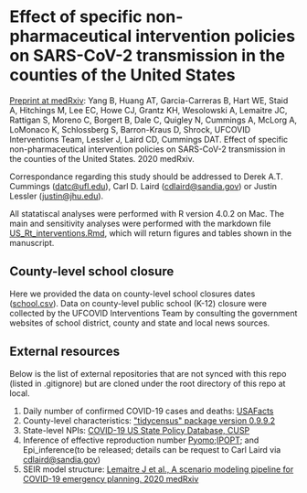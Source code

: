 #  Effect of specific non-pharmaceutical intervention policies on SARS-CoV-2 transmission in the counties of the United States

[Preprint at medRxiv](https://www.medrxiv.org/content/10.1101/2020.10.29.20221036v1): Yang B, Huang AT, Garcia-Carreras B, Hart WE, Staid A, Hitchings M, Lee EC, Howe CJ, Grantz KH, Wesolowski A, Lemaitre JC, Rattigan S, Moreno C, Borgert B, Dale C, Quigley N, Cummings A, McLorg A, LoMonaco K, Schlossberg S, Barron-Kraus D, Shrock, UFCOVID Interventions Team, Lessler J, Laird CD, Cummings DAT. Effect of specific non-pharmaceutical intervention policies on SARS-CoV-2 transmission in the counties of the United States. 2020 medRxiv.

Correspondance regarding this study should be addressed to Derek A.T. Cummings (datc@ufl.edu), Carl D. Laird (cdlaird@sandia.gov) or Justin Lessler (justin@jhu.edu).

All statatiscal analyses were performed with R version 4.0.2 on Mac. The main and sensitivity analyses were performed with the markdown file [US_Rt_interventions.Rmd](https://github.com/UF-IDD/US_County_Rt/blob/main/US_Rt_interventions.Rmd), which will return figures and tables shown in the manuscript.

## County-level school closure
Here we provided the data on county-level school closures dates ([school.csv](https://github.com/UF-IDD/US_County_Rt/blob/main/data/school.csv)). Data on county-level public school (K-12) closure were collected by the UFCOVID Interventions Team by consulting the government websites of school district, county and state and local news sources.

##  External resources

Below is the list of external repositories that are not synced with this repo
(listed in .gitignore) but are cloned under the root directory of this repo at
local.

1. Daily number of confirmed COVID-19 cases and deaths: [USAFacts](https://usafacts.org/visualizations/coronavirus-covid-19-spread-map/)
2. County-level characteristics: ["tidycensus" package version 0.9.9.2](https://cran.r-project.org/web/packages/tidycensus/index.html)
3. State-level NPIs: [COVID-19 US State Policy Database, CUSP](https://docs.google.com/spreadsheets/d/1zu9qEWI8PsOI_i8nI_S29HDGHlIp2lfVMsGxpQ5tvAQ/edit#gid=973655443)
4. Inference of effective reproduction number
[Pyomo](http://www.pyomo.org);[IPOPT](https://coin-or.github.io/Ipopt/); and Epi_inference(to be released; details can be request to Carl Laird via cdlaird@sandia.gov)
5. SEIR model structure: [Lemaitre J et al., A scenario modeling pipeline for COVID-19 emergency planning. 2020 medRxiv](https://www.medrxiv.org/content/10.1101/2020.06.11.20127894v2)
